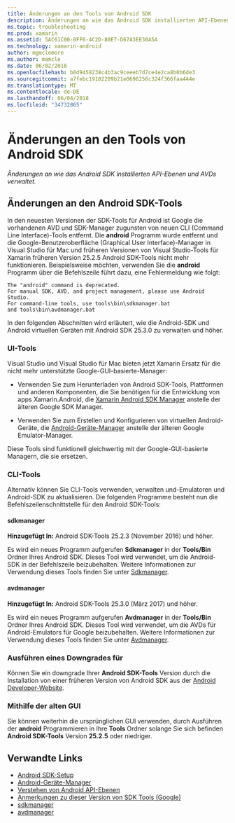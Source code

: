 ```yaml
---
title: Änderungen an den Tools von Android SDK
description: Änderungen an wie das Android SDK installierten API-Ebenen und AVDs verwaltet.
ms.topic: troubleshooting
ms.prod: xamarin
ms.assetid: 5AC61C00-0FF6-4C2D-80E7-D67A3EE30A5A
ms.technology: xamarin-android
author: mgmclemore
ms.author: mamcle
ms.date: 06/02/2018
ms.openlocfilehash: b0d9458238c4b3ac9ceeeb7d7ce4e2ca8b0b6de3
ms.sourcegitcommit: a7febc19102209b21e0696256c324f366faa444e
ms.translationtype: MT
ms.contentlocale: de-DE
ms.lasthandoff: 06/04/2018
ms.locfileid: "34732865"
---
```

# <a name="changes-to-the-android-sdk-tooling"></a>Änderungen an den Tools von Android SDK

_Änderungen an wie das Android SDK installierten API-Ebenen und AVDs verwaltet._

## <a name="changes-to-android-sdk-tooling"></a>Änderungen an den Android SDK-Tools

In den neuesten Versionen der SDK-Tools für Android ist Google die vorhandenen AVD und SDK-Manager zugunsten von neuen CLI (Command Line Interface)-Tools entfernt. Die **android** Programm wurde entfernt und die Google-Benutzeroberfläche (Graphical User Interface)-Manager in Visual Studio für Mac und früheren Versionen von Visual Studio-Tools für Xamarin früheren Version 25.2.5 Android SDK-Tools nicht mehr funktionieren. Beispielsweise möchten, verwenden Sie die **android** Programm über die Befehlszeile führt dazu, eine Fehlermeldung wie folgt:

```shell
The "android" command is deprecated.
For manual SDK, AVD, and project management, please use Android Studio.
For command-line tools, use tools\bin\sdkmanager.bat
and tools\bin\avdmanager.bat
```

In den folgenden Abschnitten wird erläutert, wie die Android-SDK und Android virtuellen Geräten mit Android SDK 25.3.0 zu verwalten und höher.

### <a name="ui-tools"></a>UI-Tools

Visual Studio und Visual Studio für Mac bieten jetzt Xamarin Ersatz für die nicht mehr unterstützte Google-GUI-basierte-Manager:

-   Verwenden Sie zum Herunterladen von Android SDK-Tools, Plattformen und anderen Komponenten, die Sie benötigen für die Entwicklung von apps Xamarin.Android, die [Xamarin Android SDK Manager](~/android/get-started/installation/android-sdk.md) anstelle der älteren Google SDK Manager.

-   Verwenden Sie zum Erstellen und Konfigurieren von virtuellen Android-Geräte, die [Android-Geräte-Manager](~/android/get-started/installation/android-emulator/device-manager.md) anstelle der älteren Google Emulator-Manager.

Diese Tools sind funktionell gleichwertig mit der Google-GUI-basierte Managern, die sie ersetzen.

### <a name="cli-tools"></a>CLI-Tools

Alternativ können Sie CLI-Tools verwenden, verwalten und-Emulatoren und Android-SDK zu aktualisieren. Die folgenden Programme besteht nun die Befehlszeilenschnittstelle für den Android SDK-Tools:

#### <a name="sdkmanager"></a>sdkmanager

**Hinzugefügt In:** Android SDK-Tools 25.2.3 (November 2016) und höher.

Es wird ein neues Programm aufgerufen **Sdkmanager** in der **Tools/Bin** Ordner Ihres Android SDK. Dieses Tool wird verwendet, um die Android-SDK in der Befehlszeile beizubehalten. Weitere Informationen zur Verwendung dieses Tools finden Sie unter [Sdkmanager](https://developer.android.com/studio/command-line/sdkmanager.html).

#### <a name="avdmanager"></a>avdmanager

**Hinzugefügt In:** Android SDK-Tools 25.3.0 (März 2017) und höher.

Es wird ein neues Programm aufgerufen **Avdmanager** in der **Tools/Bin** Ordner Ihres Android SDK. Dieses Tool wird verwendet, um die AVDs für Android-Emulators für Google beizubehalten. Weitere Informationen zur Verwendung dieses Tools finden Sie unter [Avdmanager](https://developer.android.com/studio/command-line/avdmanager.html).

### <a name="downgrading"></a>Ausführen eines Downgrades für

Können Sie ein downgrade Ihrer **Android SDK-Tools** Version durch die Installation von einer früheren Version von Android SDK aus der [Android Developer-Website](https://developer.android.com/studio/index.html).

### <a name="using-the-old-gui"></a>Mithilfe der alten GUI

Sie können weiterhin die ursprünglichen GUI verwenden, durch Ausführen der **android** Programmieren in Ihre **Tools** Ordner solange Sie sich befinden **Android SDK-Tools** Version **25.2.5**  oder niedriger.


## <a name="related-links"></a>Verwandte Links

- [Android SDK-Setup](~/android/get-started/installation/android-sdk.md)
- [Android-Geräte-Manager](~/android/get-started/installation/android-emulator/device-manager.md)
- [Verstehen von Android API-Ebenen](~/android/app-fundamentals/android-api-levels.md)
- [Anmerkungen zu dieser Version von SDK Tools (Google)](https://developer.android.com/studio/releases/sdk-tools.html)
- [sdkmanager](https://developer.android.com/studio/command-line/sdkmanager.html)
- [avdmanager](https://developer.android.com/studio/command-line/avdmanager.html)
